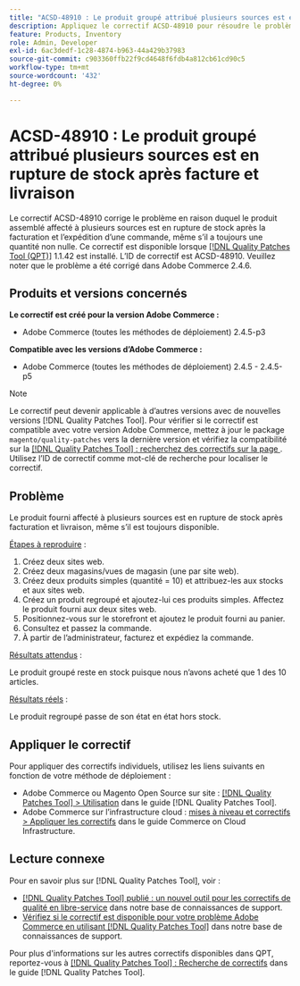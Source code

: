 ```yaml
---
title: "ACSD-48910 : Le produit groupé attribué plusieurs sources est en rupture de stock après facture et livraison"
description: Appliquez le correctif ACSD-48910 pour résoudre le problème Adobe Commerce en raison duquel le produit groupé affecté à plusieurs sources est en rupture de stock après la facturation et l’expédition d’une commande, même s’il a toujours une quantité non nulle.
feature: Products, Inventory
role: Admin, Developer
exl-id: 6ac3dedf-1c28-4874-b963-44a429b37983
source-git-commit: c903360ffb22f9cd4648f6fdb4a812cb61cd90c5
workflow-type: tm+mt
source-wordcount: '432'
ht-degree: 0%

---
```


# ACSD-48910 : Le produit groupé attribué plusieurs sources est en rupture de stock après facture et livraison

Le correctif ACSD-48910 corrige le problème en raison duquel le produit assemblé affecté à plusieurs sources est en rupture de stock après la facturation et l’expédition d’une commande, même s’il a toujours une quantité non nulle. Ce correctif est disponible lorsque [[!DNL Quality Patches Tool (QPT)]](/help/announcements/adobe-commerce-announcements/magento-quality-patches-released-new-tool-to-self-serve-quality-patches.md) 1.1.42 est installé. L’ID de correctif est ACSD-48910. Veuillez noter que le problème a été corrigé dans Adobe Commerce 2.4.6.

## Produits et versions concernés

**Le correctif est créé pour la version Adobe Commerce :**

* Adobe Commerce (toutes les méthodes de déploiement) 2.4.5-p3

**Compatible avec les versions d’Adobe Commerce :**

* Adobe Commerce (toutes les méthodes de déploiement) 2.4.5 - 2.4.5-p5

>[!NOTE]
>
>Le correctif peut devenir applicable à d’autres versions avec de nouvelles versions [!DNL Quality Patches Tool]. Pour vérifier si le correctif est compatible avec votre version Adobe Commerce, mettez à jour le package `magento/quality-patches` vers la dernière version et vérifiez la compatibilité sur la [[!DNL Quality Patches Tool] : recherchez des correctifs sur la page ](https://experienceleague.adobe.com/tools/commerce-quality-patches/index.html). Utilisez l’ID de correctif comme mot-clé de recherche pour localiser le correctif.

## Problème

Le produit fourni affecté à plusieurs sources est en rupture de stock après facturation et livraison, même s’il est toujours disponible.

<u>Étapes à reproduire</u> :

1. Créez deux sites web.
1. Créez deux magasins/vues de magasin (une par site web).
1. Créez deux produits simples (quantité = 10) et attribuez-les aux stocks et aux sites web.
1. Créez un produit regroupé et ajoutez-lui ces produits simples. Affectez le produit fourni aux deux sites web.
1. Positionnez-vous sur le storefront et ajoutez le produit fourni au panier.
1. Consultez et passez la commande.
1. À partir de l’administrateur, facturez et expédiez la commande.

<u>Résultats attendus</u> :

Le produit groupé reste en stock puisque nous n’avons acheté que 1 des 10 articles.

<u>Résultats réels</u> :

Le produit regroupé passe de son état en état hors stock.

## Appliquer le correctif

Pour appliquer des correctifs individuels, utilisez les liens suivants en fonction de votre méthode de déploiement :

* Adobe Commerce ou Magento Open Source sur site : [[!DNL Quality Patches Tool] > Utilisation](https://experienceleague.adobe.com/docs/commerce-operations/tools/quality-patches-tool/usage.html) dans le guide [!DNL Quality Patches Tool].
* Adobe Commerce sur l’infrastructure cloud : [mises à niveau et correctifs > Appliquer les correctifs](https://experienceleague.adobe.com/docs/commerce-cloud-service/user-guide/develop/upgrade/apply-patches.html) dans le guide Commerce on Cloud Infrastructure.

## Lecture connexe

Pour en savoir plus sur [!DNL Quality Patches Tool], voir :

* [[!DNL Quality Patches Tool] publié : un nouvel outil pour les correctifs de qualité en libre-service](/help/announcements/adobe-commerce-announcements/magento-quality-patches-released-new-tool-to-self-serve-quality-patches.md) dans notre base de connaissances de support.
* [Vérifiez si le correctif est disponible pour votre problème Adobe Commerce en utilisant  [!DNL Quality Patches Tool]](/help/support-tools/patches-available-in-qpt-tool/check-patch-for-magento-issue-with-magento-quality-patches.md) dans notre base de connaissances de support.

Pour plus d&#39;informations sur les autres correctifs disponibles dans QPT, reportez-vous à [[!DNL Quality Patches Tool] : Recherche de correctifs](https://experienceleague.adobe.com/tools/commerce-quality-patches/index.html) dans le guide [!DNL Quality Patches Tool].

